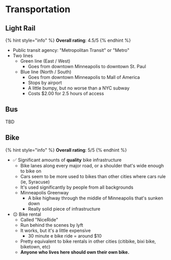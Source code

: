 # Transportation

## Light Rail

{% hint style="info" %}
**Overall rating**: 4.5/5
{% endhint %}

* Public transit agency: "Metropolitan Transit" or "Metro"
* Two lines
  * Green line \(East / West\)
    * Goes from downtown Minneapolis to downtown St. Paul
  * Blue line \(North / South\)
    * Goes from downtown Minneapolis to Mall of America
    * Stops by airport
    * A little bumpy, but no worse than a NYC subway
    * Costs $2.00 for 2.5 hours of access

## Bus

TBD

## Bike

{% hint style="info" %}
**Overall rating**: 5/5
{% endhint %}

* ✅ Significant amounts of **quality** bike infrastructure
  * Bike lanes along every major road, or a shoulder that's wide enough to bike on
  * Cars seem to be more used to bikes than other cities where cars rule \(ie, Syracuse\)
  * It's used significantly by people from all backgrounds
  * Minneapolis Greenway
    * A bike highway through the middle of Minneapolis that's sunken down
    * Really solid piece of infrastructure
* 😐 Bike rental
  * Called "NiceRide"
  * Run behind the scenes by lyft
  * It works, but it's a little expensive
    * 30 minute e bike ride = around $10
  * Pretty equivalent to bike rentals in other cities \(citibike, bixi bike, biketown, etc\)
  * **Anyone who lives here should own their own bike.**

